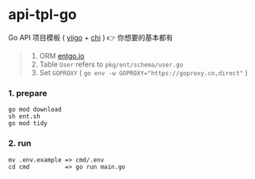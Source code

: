 # api-tpl-go

Go API 项目模板 ( [yiigo](https://github.com/shenghui0779/yiigo) + [chi](https://github.com/go-chi/chi) ) 👉 你想要的基本都有

> 1. ORM [entgo.io](https://entgo.io/)
> 2. Table `User` refers to `pkg/ent/schema/user.go`
> 3. Set `GOPROXY` ( `go env -w GOPROXY="https://goproxy.cn,direct"` )

### 1. prepare

```shell
go mod download
sh ent.sh
go mod tidy
```

### 2. run

```shell
mv .env.example => cmd/.env
cd cmd          => go run main.go
```
